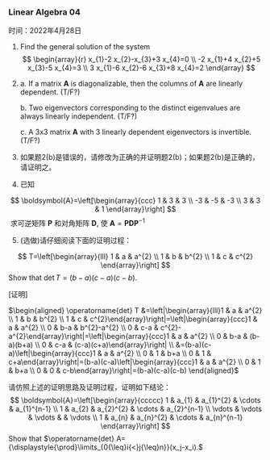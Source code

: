 ### Linear Algebra 04

时间：2022年4月28日

1. Find the general solution of the system
   $$
   \begin{array}{r}
   x_{1}-2 x_{2}-x_{3}+3 x_{4}=0 \\
   -2 x_{1}+4 x_{2}+5 x_{3}-5 x_{4}=3 \\
   3 x_{1}-6 x_{2}-6 x_{3}+8 x_{4}=2
   \end{array}
   $$

2. a. If a matrix **A** is diagonalizable, then the columns of **A** are linearly dependent. (T/F?)

   b. Two eigenvectors corresponding to the distinct eigenvalues are always linearly independent. (T/F?)

   c. A 3x3 matrix **A** with 3 linearly dependent eigenvectors is invertible. (T/F?)

3. 如果题2(b)是错误的，请修改为正确的并证明题2(b)；如果题2(b)是正确的，请证明之。

   

4. 已知

$$
\boldsymbol{A}=\left[\begin{array}{ccc}
1 & 3 & 3 \\
-3 & -5 & -3 \\
3 & 3 & 1
\end{array}\right]
$$
​      求可逆矩阵 $\boldsymbol{P}$ 和对角矩阵 $\boldsymbol{D}$, 使 $\boldsymbol{A}=\boldsymbol{P D} \boldsymbol{P}^{-1}$



5. (选做)请仔细阅读下面的证明过程：

$$
T=\left[\begin{array}{lll}
1 & a & a^{2} \\
1 & b & b^{2} \\
1 & c & c^{2}
\end{array}\right]
$$
 Show that $\operatorname{det} T=(b-a)(c-a)(c-b)$.

[证明]

   $\begin{aligned} \operatorname{det} T &=\left|\begin{array}{lll}1 & a & a^{2} \\ 1 & b & b^{2} \\ 1 & c & c^{2}\end{array}\right|=\left|\begin{array}{ccc}1 & a & a^{2} \\ 0 & b-a & b^{2}-a^{2} \\ 0 & c-a & c^{2}-a^{2}\end{array}\right|=\left|\begin{array}{ccc}1 & a & a^{2} \\ 0 & b-a & (b-a)(b+a) \\ 0 & c-a & (c-a)(c+a)\end{array}\right| \\ &=(b-a)(c-a)\left|\begin{array}{ccc}1 & a & a^{2} \\ 0 & 1 & b+a \\ 0 & 1 & c+a\end{array}\right|=(b-a)(c-a)\left|\begin{array}{ccc}1 & a & a^{2} \\ 0 & 1 & b+a \\ 0 & 0 & c-b\end{array}\right|=(b-a)(c-a)(c-b) \end{aligned}$

请仿照上述的证明思路及证明过程，证明如下结论：
$$
\boldsymbol{A}=\left[\begin{array}{ccccc}
1 & a_{1} & a_{1}^{2} & \cdots & a_{1}^{n-1} \\
1 & a_{2} & a_{2}^{2} & \cdots & a_{2}^{n-1} \\
\vdots & \vdots & \vdots & & \vdots \\
1 & a_{n} & a_{n}^{2} & \cdots & a_{n}^{n-1}
\end{array}\right]
$$
Show that $\operatorname{det} A={\displaystyle{\prod}\limits_{0{\leq}i{<}j{\leq}n}}(x_j-x_i).$
